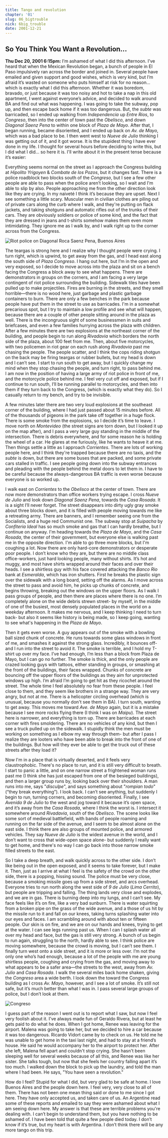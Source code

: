 ```yaml
---
title: Tango and revolution
chapter: '01'
slug: 06_bigtrouble
nick: 6big_trouble
date: 2001-12-21
---
```


## So You Think You Want a Revolution...

**Thu Dec 20, 2001 6:15pm:** I’m ashamed of what I did this afternoon. I’ve heard that when the Mexican Revolution began, a bunch of people in El Paso impulsively ran across the border and joined in. Several people have emailed and given support and good wishes, which is very kind, but I’m afraid it’s wasted on someone who puts himself at risk for no reason… which is exactly what I did this afternoon. Whether it was boredom, bravado, or just because it was too noisy and hot to take a nap in this old apartment, I went against everyone’s advice, and decided to walk around BA and find out what was happening. I was going to take the subway, pop up, and then escape back home if it was too dangerous. But, the _subte_ was barricaded, so I ended up walking from _Independencia_ up _Entre Rios_, to _Congreso_, then into the center of town past the _Obelisco_, and down _Diagonal Saenz Pena_ to within one block of _Plaza de Mayo_. After that, I began running, became disoriented, and I ended up back on _Av. de Mayo_, which was a bad place to be. I then went west to _Nueve de Julio_ thinking I was getting out of it, and it got worse. It is the stupidest thing I have ever done in my life. I thought for several hours before deciding to write this, but I did what I did... so here it is. I'll write about it in the present tense because it’s easier:

Everything seems normal on the street as I approach the Congress building at _Hipolito Yrigoyen_ & _Combate de los Pozos_, but it changes fast. There is a police roadblock two blocks south of the _Congreso_, but I see a few other people are able to pass when the police aren’t looking, so I wait and I'm able to slip by also. People approaching me from the other direction look like they are crying. In my naiveté I think it’s because they are upset. Next I see something a little scary. Muscular men in civilian clothes are piling out of private cars along the curb where I walk, and they're putting on flack jackets, and taking shotguns and automatic rifles out of the trunks of their cars. They are obviously soldiers or police of some kind, and the fact that they are dressed in jeans and t-shirts somehow makes them even more intimidating. They ignore me as I walk by, and I walk right up to the corner across from the Congress.

![Riot police on Diagonal Roca Saenz Pena, Buenos Aires](/1_pics/image009.jpg)

The teargas is strong here and I realize why I thought people were crying. I turn right, which is upwind, to get away from the gas, and I head east along the south side of _Plaza Congreso_. I hang out here, but I’m in the open and very exposed, so I decide to move across into the plaza and sit on a bench facing the Congress a block away to see what happens. There are demonstrators in groups on the corners, and I am facing a very large contingent of riot police surrounding the building. Sidewalk tiles have been pulled up to make projectiles. Fires are burning in the streets, and they smell horrible—there is no wood here, just garbage and plastic garbage containers to burn. There are only a few benches in the park because people have put them in the street to use as barricades. I'm in a somewhat precarious spot, but I try to maintain a low profile and see what will happen, because there are a couple of other people sitting around in the plaza as well. There is the incongruous sight of some businessmen in suits and briefcases, and even a few families hurrying across the plaza with children. After a few minutes there are two explosions at the northeast corner of the building, and people begin to run along _Rivadavia_ which borders the north side of the plaza, about 100 feet from me. Then, about five motorcycles, with two policemen in riot gear on each rush along _Rivadavia_ past me chasing the people. The people scatter, and I think the cops riding shotgun on the back may be firing teargas or rubber bullets, but my head is down and I can’t see. I start to run south to get away, but I quickly change my mind when they stop chasing the people, and turn right, to pass behind me. I am now in the position of having a large army of riot police in front of me, and the motorcycle police behind me. I feel very cut off and exposed, but if I continue to run south, I’ll be running parallel to motorcycles, and then into them if they turn back to the Congress, (which is exactly what they do). So I casually return to my bench, and try to be invisible.

A few minutes later there are two very loud explosions at the southeast corner of the building, where I had just passed about 15 minutes before. All of the thousands of pigeons in the park take off together in a huge flock. There is some smoke from the explosions, so I decide it’s time to leave. I move north on _Montevideo_ (the street signs are torn down, but I looked it up on the map after), and I pass a very large guy standing in the middle of the intersection. There is debris everywhere, and for some reason he is holding the wheel of a car. He glares at me furiously, like he wants to heave it at me. Then things settle a little as I approach _Corrientes_. There are lots of working people here, and I think they're trapped because there are no taxis, and the _subte_ is down, but there are some buses that are packed, and some private cars stalled in traffic. I see people going down into the subway entrances and pleading with the people behind the metal doors to let them in. I have to be careful because the always-dangerous BA traffic is even worse because everyone is so worked up.

I walk east on _Corrientes_ to the _Obelisco_ at the center of town. There are now more demonstrators than office workers trying escape. I cross _Nueve de Julio_ and look down _Diagonal Saenz Pena_, towards the _Casa Rosada_. It is a sight I’ll never forget. The street disappears into dirty ugly gray smoke about three blocks down, and it is filled with people moving towards me like a retreating army. There are banners, and I remember seeing one from the Socialists, and a huge red Communist one. The subway stop at _Suipacha_ by _Confiteria Ideal_ has so much smoke and gas that I can hardly breathe, but I continue on anyway. I'm heading towards the _Plaza de Mayo_, and the _Casa Rosada_, the center of their government, but everyone else is walking past me in the opposite direction. I'm able to go three more blocks, but I'm coughing a lot. Now there are only hard-core demonstrators or desperate poor people. I don’t know who they are, but there are no middle class office-workers, just hard looking people, many without shirts. It’s hot and muggy, and most have shirts wrapped around their faces and over their heads. I see a shirtless guy with his face covered attacking the _Banco Rio_ bank at _Esmeralda_, which has iron shutters. First he breaks the plastic sign over the sidewalk with a long board, setting off the alarms. As I move across the street to pass and avoid him, he picks up chunks of concrete, and begins throwing, breaking out the windows on the upper floors. As I walk I pass groups of people, and then there are places where there is no one. I’m completely alone on the wide debris strewn street- by myself, in the middle of one of the busiest, most densely populated places in the world on a weekday afternoon. It makes me nervous, and I keep thinking I need to turn back- but also it seems like history is being made, so I keep going, wanting to see what's happening in the _Plaza de Mayo_.

Then it gets even worse. A guy appears out of the smoke with a bowling ball sized chunk of concrete. He runs towards some glass windows in front of me, and smashes it against the strong glass. Incredibly, it bounces off- and I run into the street to avoid it. The smoke is terrible, and I hold my T-shirt up over my face. I’ve had enough, I’m less than a block from Plaza de Mayo, but I can go no further. The smoke is thick, and the only people are crazed looking guys with tattoos, either standing in groups, or smashing at the front of the buildings, their faces wrapped. Chunks of concrete are bouncing off the upper floors of the buildings as they aim for unprotected windows up high. I’m afraid I’m going to get hit as they ricochet around the street. The whole time I feel absolutely no fear from these people. I feel close to them, and they seem like brothers in a strange way. They are very angry, but not at me. There is a helicopter circling overhead (which is unusual, because you normally don't see them in BA). I turn south, wanting to get away. This moves me toward _Ave. de Mayo_ again, but it is a mistake because I see more rocks flying there (I think I was on _Maipu_). The street here is narrower, and everything is torn up. There are barricades at each corner with fires smoldering. There are no vehicles of any kind, but then I see a truck pulled up on the sidewalk. I stupidly think the men must be working on something as I elbow my way through them- but after I pass I realize they are looters who have been able to break into the front of one of the buildings. But how will they ever be able to get the truck out of these streets after they load it?

Now I'm in a place that is virtually deserted, and it feels very claustrophobic. There's no place to run, and it is still very difficult to breath. I start to panic a little, and on one narrow street a frightened woman runs past me (I think she has just escaped from one of the besieged buildings), and then a larger group runs by, looking back over their shoulders. A man runs into me, says "_disculpe_", and says something about "_rompian todo_" (“they break everything”). I look back. I can’t see anything, but suddenly I begin to run, turning corners, and becoming disoriented. Finally, I see _Avenida 9 de Julio_ to the west and jog toward it because it’s open space, and it’s away from the _Casa Rosada_, where I think the worst is. I intersect it somewhere around _Rivadavia_, south of the _Obelisco_. The scene looks like some sort of medieval battlefield, with bands of people roaming and running on the far side of the avenue, and I seem to be almost alone on the east side. I think there are also groups of mounted police, and armored vehicles. They say _Nueve de Julio_ is the widest avenue in the world, and I don’t want to cross that wide-open space alone- but suddenly I really want to get home, and there's no way I can go back into those narrow smoke filled streets to the east.

So I take a deep breath, and walk quickly across to the other side. I don’t like being out in the open exposed, and it seems to take forever, but I make it. Then, just as I arrive at what I feel is the safety of the crowd on the other side, there is a popping, hissing sound. The police must be very close, because a smoking missile goes up from a side street, and arcs overhead. Everyone tries to run north along the west side of _9 de Julio_ (_Lima Cerrito_), but people are tripping and falling. The thing lands very close and explodes, and we are in gas. There is burning deep into my lungs, and I can’t see. My face feels like it’s on fire, like a very bad sunburn. There is water squirting from a broken pipe on the grass of the wide avenue, and a those of us hit by the missile run to it and fall on our knees, taking turns splashing water into our eyes and faces. I am scrambling around with about ten or fifteen people. Our skin is on fire, and we are on our hands and knees, trying to get at the water. I can see legs running past us. When I can I splash water all over my head and face, but the gas is still very strong. A bunch of us begin to run again, struggling to the north, hardly able to see. I think police are moving somewhere, because the crowd is moving, but I can’t see them. I finally turn west onto a side street, and it is more or less over. I’m not the only one who’s had enough, because a lot of the people with me are young shirtless people, coughing and crying from the gas, and moving away to what appears to be a safer area—the streets to the west, away from _Av. Julio_ and _Casa Rosada_. I walk the several miles back home shaken, giving the _Congreso_ area a wide berth. I look down the toward the Congress building as I cross _Av. Mayo_, however, and I see a lot of smoke. It’s still not safe, but it’s much better than what I was in. I pass several large groups of police, but I don’t look at them.

![Congreso](/1_pics/image010.jpg)

I guess part of the reason I went out is to report what I saw, but now I feel very foolish about it. I’ve always made fun of Geraldo Rivera, but at least he gets paid to do what he does. When I got home, Renee was leaving for the airport. Malena was going to take her, but we decided to hire a car because it was too dangerous. Ricardo Vidort came by to check on us. He told me he was unable to get home in the taxi last night, and had to stay at a friend’s house. He said he would accompany her to the airport to protect her. After she left, Malena fell apart and couldn't stop crying. She hasn't been sleeping well for several weeks because of all this, and Renee was like her sister. She talks tough, but now that she feels her country falling apart it’s too much. I walked down the block to pick up the laundry, and told the man where I had been. He says, "You have seen a revolution."

How do I feel? Stupid for what I did, but very glad to be safe at home. I love Buenos Aires and the people down here. I feel very, very close to all of them. There has not been one mean thing said or done to me since I got here. They have only accepted us, and taken care of us. An Argentine read some of these reports and emailed to say they were ashamed about what I am seeing down here. My answer is that these are terrible problems you're dealing with. I can’t begin to understand them, but you have nothing to be ashamed of. I have been told that quite a few people died today. I don’t know if it’s true, but my heart is with Argentina. I don’t think there will be any more tango on this trip.